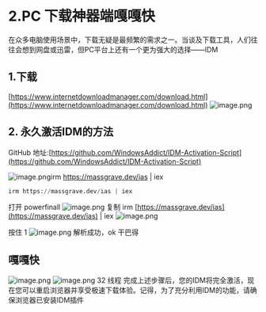 # 2.PC 下载神器端嘎嘎快
在众多电脑使用场景中，下载无疑是最频繁的需求之一。当谈及下载工具，人们往往会想到网盘或迅雷，但PC平台上还有一个更为强大的选择——IDM

## 1.下载
[https://www.internetdownloadmanager.com/download.html](https://www.internetdownloadmanager.com/download.html)
![image.png](https://cdn.nlark.com/yuque/0/2024/png/40373494/1719834539741-0680fff3-c8fb-4361-83d9-393342c6ca7d.png#averageHue=%23e5ca9f&clientId=u312e6524-61cb-4&from=paste&height=765&id=u065ea5e4&originHeight=765&originWidth=1304&originalType=binary&ratio=1&rotation=0&showTitle=false&size=203034&status=done&style=none&taskId=ud6c04ae8-a507-41b2-ae65-9df8a45a78f&title=&width=1304)


## 2. 永久激活IDM的方法  
GitHub 地址:[https://github.com/WindowsAddict/IDM-Activation-Script](https://github.com/WindowsAddict/IDM-Activation-Script)

![image.png](https://cdn.nlark.com/yuque/0/2024/png/40373494/1719835399970-ef9cb5c3-c910-4c56-ac3f-6dba18e9f201.png#averageHue=%23fefcfb&clientId=u312e6524-61cb-4&from=paste&height=408&id=qUZ9W&originHeight=408&originWidth=760&originalType=binary&ratio=1&rotation=0&showTitle=false&size=37131&status=done&style=none&taskId=u941d08c4-3a3d-4556-94e3-cc1f7a2ba12&title=&width=760)irm https://massgrave.dev/ias | iex
```python
irm https://massgrave.dev/ias | iex

```
 打开 powerfinall
![image.png](https://cdn.nlark.com/yuque/0/2024/png/40373494/1719835472321-892323d6-6a45-4cca-bf18-44110b0c362c.png#averageHue=%23eee8dd&clientId=u312e6524-61cb-4&from=paste&height=704&id=u90c8e28b&originHeight=704&originWidth=742&originalType=binary&ratio=1&rotation=0&showTitle=false&size=371135&status=done&style=none&taskId=ued822e25-553a-4d2e-a8e7-74e11b97caa&title=&width=742)
复制 irm [https://massgrave.dev/ias](https://massgrave.dev/ias) | iex
![image.png](https://cdn.nlark.com/yuque/0/2024/png/40373494/1719835617094-c5c60b3d-bd20-4247-91d8-bd67baecdf7d.png#averageHue=%230e0e0e&clientId=u312e6524-61cb-4&from=paste&height=475&id=u1d6aafeb&originHeight=475&originWidth=961&originalType=binary&ratio=1&rotation=0&showTitle=false&size=11562&status=done&style=none&taskId=u2cbf46e0-0792-48ea-b44e-3402499de30&title=&width=961)

按住 1
![image.png](https://cdn.nlark.com/yuque/0/2024/png/40373494/1719835652655-968136e8-abb7-4bac-94e3-25fcccf5eb84.png#averageHue=%230e0e0e&clientId=u312e6524-61cb-4&from=paste&height=448&id=u64067ba3&originHeight=448&originWidth=600&originalType=binary&ratio=1&rotation=0&showTitle=false&size=5351&status=done&style=none&taskId=ueaf3bbe6-6d42-4b2d-955e-723643fcedf&title=&width=600)
解析成功，ok 干巴得

## 嘎嘎快
![image.png](https://cdn.nlark.com/yuque/0/2024/png/40373494/1719836257448-4bb900cb-db42-40b7-8257-9664fdcc2ea4.png#averageHue=%23d7b371&clientId=u312e6524-61cb-4&from=paste&height=467&id=u456771c2&originHeight=467&originWidth=625&originalType=binary&ratio=1&rotation=0&showTitle=false&size=23972&status=done&style=none&taskId=udf0611d2-1b14-451a-b1f5-26090680d69&title=&width=625)
![image.png](https://cdn.nlark.com/yuque/0/2024/png/40373494/1719859671163-511e1e70-0949-4da6-91ab-e1d2f150fb6c.png#averageHue=%23f1f0ef&clientId=u312e6524-61cb-4&from=paste&height=563&id=uc4f4ca44&originHeight=563&originWidth=1160&originalType=binary&ratio=1&rotation=0&showTitle=false&size=67414&status=done&style=none&taskId=u5fe0f71d-066d-4cb0-916e-5a403e02847&title=&width=1160)
 32 线程
完成上述步骤后，您的IDM将完全激活，现在您可以重启浏览器并享受极速下载体验。记得，为了充分利用IDM的功能，请确保浏览器已安装IDM插件
